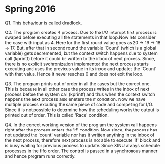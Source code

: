# Spring 2016

Q1. This behaviour is called deadlock.

Q2. The program creates 4 process. Due to the I/O inturupt first process is swaped before executing all the statements in that loop.Now lets consider the case with input as 4. Here for the first round value goes as 20 -> 19 -> 18 -> 17. But, after that in second round the variable 'Count' (which is a global variable) gets decremented, but the context switch happens due to system call (kprintf) before it could be written to the inbox of next process. Since, there is no explicit sychronization implemented the next process starts executing and uses the previous value in its inbox and updates the 'Count' with that value. Hence it never reaches 0 and does not exit the loop. 

Q3. The program prints out of order in all the cases but the correct one. This is because in all other case the process writes in the inbox of next process before the system call (kprintf) and thus when the context switch happens the next process also eneters the if condition. Now we have multiple process excuting the same piece of code and competing for I/O. Since it is not possible to determine how the scheduling works the output is printed out of order. This is called 'Race' condition.

Q4. In the correct working version of the program the system call happens right after the process enters the 'if' condition. Now since, the process has not updated the 'count' variable nor has it written anything in the inbox of the next process, therefore next process is not able to execute 'if' block and is busy waiting for previous process to update. Since XINU always schedule processes in the fifo order. The control is passed in a synchronous manner and hence program runs correctly.
